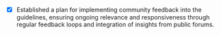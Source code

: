 - [x] Established a plan for implementing community feedback into the guidelines, ensuring ongoing relevance and responsiveness through regular feedback loops and integration of insights from public forums.